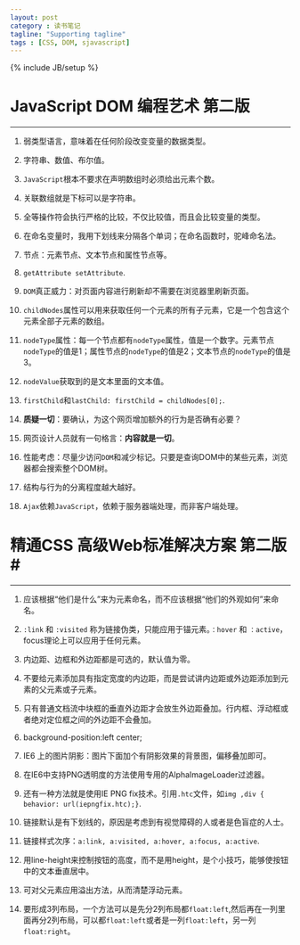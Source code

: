 ```yaml
---
layout: post
category : 读书笔记
tagline: "Supporting tagline"
tags : [CSS, DOM, sjavascript]
---
```


{% include JB/setup %}

# JavaScript DOM 编程艺术 第二版 #

----------


1. 弱类型语言，意味着在任何阶段改变变量的数据类型。


2. 字符串、数值、布尔值。


3. `JavaScript`根本不要求在声明数组时必须给出元素个数。


4. 关联数组就是下标可以是字符串。


5. 全等操作符会执行严格的比较，不仅比较值，而且会比较变量的类型。


6. 在命名变量时，我用下划线来分隔各个单词；在命名函数时，驼峰命名法。


7. 节点：元素节点、文本节点和属性节点等。


<!--break-->


8. `getAttribute setAttribute`.


9. `DOM`真正威力：对页面内容进行刷新却不需要在浏览器里刷新页面。


10. `childNodes`属性可以用来获取任何一个元素的所有子元素，它是一个包含这个元素全部子元素的数组。


11. `nodeType`属性：每一个节点都有`nodeType`属性，值是一个数字。元素节点`nodeType`的值是1；属性节点的`nodeType`的值是2；文本节点的`nodeType`的值是3。


12. `nodeValue`获取到的是文本里面的文本值。


13. `firstChild`和`lastChild: firstChild = childNodes[0];`.


14. **质疑一切**：要确认，为这个网页增加额外的行为是否确有必要？


15. 网页设计人员就有一句格言：**内容就是一切**。


16. 性能考虑：尽量少访问`DOM`和减少标记。只要是查询DOM中的某些元素，浏览器都会搜索整个DOM树。


17. 结构与行为的分离程度越大越好。


18. `Ajax`依赖`JavaScript`，依赖于服务器端处理，而非客户端处理。



# 精通CSS 高级Web标准解决方案 第二版#

----------
1. 应该根据“他们是什么”来为元素命名，而不应该根据“他们的外观如何”来命名。


2. `:link` 和 `:visited` 称为链接伪类，只能应用于锚元素。`：hover` 和 `：active`，focus理论上可以应用于任何元素。 


3. 内边距、边框和外边距都是可选的，默认值为零。


4. 不要给元素添加具有指定宽度的内边距，而是尝试讲内边距或外边距添加到元素的父元素或子元素。


5. 只有普通文档流中块框的垂直外边距才会放生外边距叠加。行内框、浮动框或者绝对定位框之间的外边距不会叠加。
6. background-position:left center;
7. IE6 上的图片阴影：图片下面加个有阴影效果的背景图，偏移叠加即可。
8. 在IE6中支持PNG透明度的方法使用专用的AlphaImageLoader过滤器。
9. 还有一种方法就是使用IE PNG fix技术。引用`.htc`文件，如`img ,div { behavior: url(iepngfix.htc);}`.
10. 链接默认是有下划线的，原因是考虑到有视觉障碍的人或者是色盲症的人士。
11. 链接样式次序：`a:link, a:visited, a:hover, a:focus, a:active`.
12. 用line-height来控制按钮的高度，而不是用height，是个小技巧，能够使按钮中的文本垂直居中。
13. 可对父元素应用溢出方法，从而清楚浮动元素。
14. 要形成3列布局，一个方法可以是先分2列布局都`float:left`,然后再在一列里面再分2列布局，可以都`float:left`或者是一列`float:left`，另一列`float:right`。